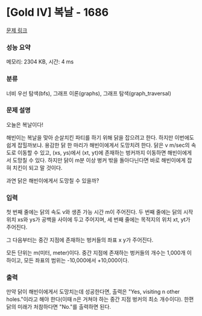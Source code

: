 # [Gold IV] 복날 - 1686 

[문제 링크](https://www.acmicpc.net/problem/1686) 

### 성능 요약

메모리: 2304 KB, 시간: 4 ms

### 분류

너비 우선 탐색(bfs), 그래프 이론(graphs), 그래프 탐색(graph_traversal)

### 문제 설명

<p>오늘은 복날이다!</p>

<p>해빈이는 복날을 맞아 순살치킨 파티를 하기 위해 닭을 잡으려고 한다. 하지만 이번에도 쉽게 잡힐까보냐. 용감한 닭 한 마리가 해빈이에게서 도망치려 한다. 닭은 v m/sec의 속도로 이동할 수 있고, (xs, ys)에서 (xt, yt)에 존재하는 벙커까지 이동하면 해빈이에게서 도망칠 수 있다. 하지만 닭이 m분 이상 벙커 밖을 돌아다닌다면 바로 해빈이에게 잡혀 치킨이 되고 말 것이다.</p>

<p>과연 닭은 해빈이에게서 도망칠 수 있을까?</p>

### 입력 

 <p>첫 번째 줄에는 닭의 속도 v와 생존 가능 시간 m이 주어진다. 두 번째 줄에는 닭의 시작 위치 xs와 ys가 공백을 사이에 두고 주어지며, 세 번째 줄에는 목적지의 위치 xt, yt가 주어진다.</p>

<p>그 다음부터는 중간 지점에 존재하는 벙커들의 좌표 x y가 주어진다.</p>

<p>모든 단위는 m(미터, meter)이다. 중간 지점에 존재하는 벙커들의 개수는 1,000개 이하이고, 모든 좌표의 범위는 -10,000에서 +10,000이다.</p>

### 출력 

 <p>만약 닭이 해빈이에게서 도망치는데 성공한다면, 출력은 "Yes, visiting n other holes."이라고 해야 한다(이때 n은 거쳐야 하는 중간 지점 벙커의 최소 개수이다). 한편 닭의 미래가 처참하다면 "No."를 출력하면 된다.</p>

